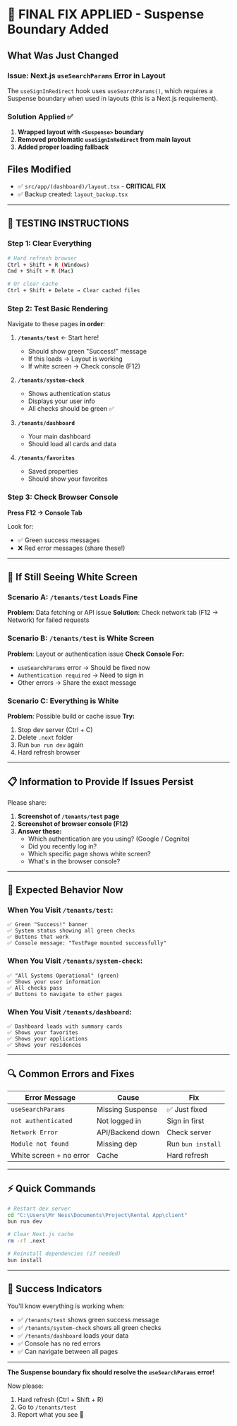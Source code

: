# 🔧 FINAL FIX APPLIED - Suspense Boundary Added

## What Was Just Changed

### Issue: Next.js `useSearchParams` Error in Layout
The `useSignInRedirect` hook uses `useSearchParams()`, which requires a Suspense boundary when used in layouts (this is a Next.js requirement).

### Solution Applied ✅
1. **Wrapped layout with `<Suspense>` boundary**
2. **Removed problematic `useSignInRedirect` from main layout**
3. **Added proper loading fallback**

## Files Modified
- ✅ `src/app/(dashboard)/layout.tsx` - **CRITICAL FIX**
- ✅ Backup created: `layout_backup.tsx`

---

## 🧪 TESTING INSTRUCTIONS

### Step 1: Clear Everything
```bash
# Hard refresh browser
Ctrl + Shift + R (Windows)
Cmd + Shift + R (Mac)

# Or clear cache
Ctrl + Shift + Delete → Clear cached files
```

### Step 2: Test Basic Rendering
Navigate to these pages **in order**:

1. **`/tenants/test`** ← Start here!
   - Should show green "Success!" message
   - If this loads → Layout is working
   - If white screen → Check console (F12)

2. **`/tenants/system-check`**
   - Shows authentication status
   - Displays your user info
   - All checks should be green ✅

3. **`/tenants/dashboard`**
   - Your main dashboard
   - Should load all cards and data

4. **`/tenants/favorites`**
   - Saved properties
   - Should show your favorites

### Step 3: Check Browser Console
**Press F12 → Console Tab**

Look for:
- ✅ Green success messages
- ❌ Red error messages (share these!)

---

## 🚨 If Still Seeing White Screen

### Scenario A: `/tenants/test` Loads Fine
**Problem**: Data fetching or API issue
**Solution**: Check network tab (F12 → Network) for failed requests

### Scenario B: `/tenants/test` is White Screen
**Problem**: Layout or authentication issue
**Check Console For:**
- `useSearchParams` error → Should be fixed now
- `Authentication required` → Need to sign in
- Other errors → Share the exact message

### Scenario C: Everything is White
**Problem**: Possible build or cache issue
**Try:**
1. Stop dev server (Ctrl + C)
2. Delete `.next` folder
3. Run `bun run dev` again
4. Hard refresh browser

---

## 📋 Information to Provide If Issues Persist

Please share:

1. **Screenshot of `/tenants/test` page**
2. **Screenshot of browser console (F12)**
3. **Answer these:**
   - Which authentication are you using? (Google / Cognito)
   - Did you recently log in?
   - Which specific page shows white screen?
   - What's in the browser console?

---

## 🎯 Expected Behavior Now

### When You Visit `/tenants/test`:
```
✅ Green "Success!" banner
✅ System status showing all green checks
✅ Buttons that work
✅ Console message: "TestPage mounted successfully"
```

### When You Visit `/tenants/system-check`:
```
✅ "All Systems Operational" (green)
✅ Shows your user information
✅ All checks pass
✅ Buttons to navigate to other pages
```

### When You Visit `/tenants/dashboard`:
```
✅ Dashboard loads with summary cards
✅ Shows your favorites
✅ Shows your applications
✅ Shows your residences
```

---

## 🔍 Common Errors and Fixes

| Error Message | Cause | Fix |
|--------------|-------|-----|
| `useSearchParams` | Missing Suspense | ✅ Just fixed |
| `not authenticated` | Not logged in | Sign in first |
| `Network Error` | API/Backend down | Check server |
| `Module not found` | Missing dep | Run `bun install` |
| White screen + no error | Cache | Hard refresh |

---

## ⚡ Quick Commands

```bash
# Restart dev server
cd "C:\Users\Mr Ness\Documents\Project\Rental App\client"
bun run dev

# Clear Next.js cache
rm -rf .next

# Reinstall dependencies (if needed)
bun install
```

---

## 🎉 Success Indicators

You'll know everything is working when:
- ✅ `/tenants/test` shows green success message
- ✅ `/tenants/system-check` shows all green checks
- ✅ `/tenants/dashboard` loads your data
- ✅ Console has no red errors
- ✅ Can navigate between all pages

---

**The Suspense boundary fix should resolve the `useSearchParams` error!** 

Now please:
1. Hard refresh (Ctrl + Shift + R)
2. Go to `/tenants/test`
3. Report what you see 👀
